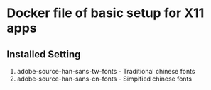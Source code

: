# Docker file of basic setup for X11 apps

## Installed Setting

1. adobe-source-han-sans-tw-fonts - Traditional chinese fonts
2. adobe-source-han-sans-cn-fonts - Simpified chinese fonts
